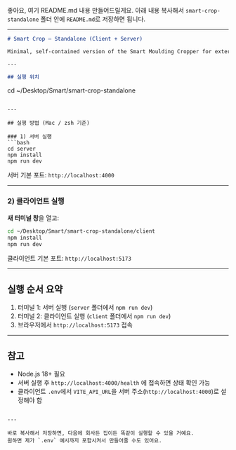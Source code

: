 좋아요, 여기 README.md 내용 만들어드릴게요.
아래 내용 복사해서 `smart-crop-standalone` 폴더 안에 `README.md`로 저장하면 됩니다.

---

```markdown
# Smart Crop – Standalone (Client + Server)

Minimal, self-contained version of the Smart Moulding Cropper for external testing and batch production.

---

## 실행 위치
```

cd \~/Desktop/Smart/smart-crop-standalone

````

---

## 실행 방법 (Mac / zsh 기준)

### 1) 서버 실행
```bash
cd server
npm install
npm run dev
````

서버 기본 포트: `http://localhost:4000`

---

### 2) 클라이언트 실행

**새 터미널 창**을 열고:

```bash
cd ~/Desktop/Smart/smart-crop-standalone/client
npm install
npm run dev
```

클라이언트 기본 포트: `http://localhost:5173`

---

## 실행 순서 요약

1. 터미널 1: 서버 실행 (`server` 폴더에서 `npm run dev`)
2. 터미널 2: 클라이언트 실행 (`client` 폴더에서 `npm run dev`)
3. 브라우저에서 `http://localhost:5173` 접속

---

## 참고

* Node.js 18+ 필요
* 서버 실행 후 `http://localhost:4000/health` 에 접속하면 상태 확인 가능
* 클라이언트 `.env`에서 `VITE_API_URL`을 서버 주소(`http://localhost:4000`)로 설정해야 함

```

---

바로 복사해서 저장하면, 다음에 회사든 집이든 똑같이 실행할 수 있을 거예요.  
원하면 제가 `.env` 예시까지 포함시켜서 만들어줄 수도 있어요.
```
